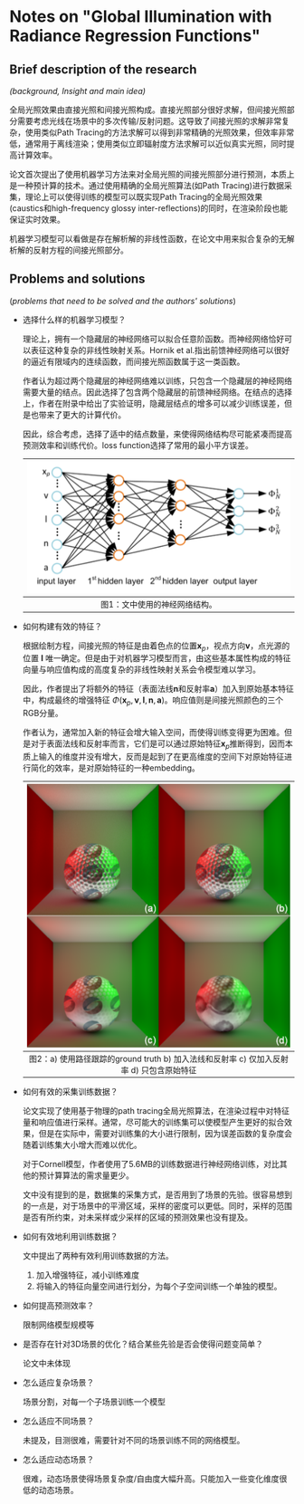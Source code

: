 # Notes on "Global Illumination with Radiance Regression Functions"

## Brief description of the research

*(background, Insight and main idea)*

全局光照效果由直接光照和间接光照构成。直接光照部分很好求解，但间接光照部分需要考虑光线在场景中的多次传输/反射问题。这导致了间接光照的求解非常复杂，使用类似Path Tracing的方法求解可以得到非常精确的光照效果，但效率非常低，通常用于离线渲染；使用类似立即辐射度方法求解可以近似真实光照，同时提高计算效率。

论文首次提出了使用机器学习方法来对全局光照的间接光照部分进行预测，本质上是一种预计算的技术。通过使用精确的全局光照算法(如Path Tracing)进行数据采集，理论上可以使得训练的模型可以既实现Path Tracing的全局光照效果(caustics和high-frequency glossy inter-reflections)的同时，在渲染阶段也能保证实时效果。

机器学习模型可以看做是存在解析解的非线性函数，在论文中用来拟合复杂的无解析解的反射方程的间接光照部分。

## Problems and solutions

(*problems that need to be solved and the authors' solutions*)

- 选择什么样的机器学习模型？

  理论上，拥有一个隐藏层的神经网络可以拟合任意阶函数。而神经网络恰好可以表征这种复杂的非线性映射关系。Hornik et al.指出前馈神经网络可以很好的逼近有限域内的连续函数，而间接光照函数属于这一类函数。

  作者认为超过两个隐藏层的神经网络难以训练，只包含一个隐藏层的神经网络需要大量的结点。因此选择了包含两个隐藏层的前馈神经网络。在结点的选择上，作者在附录中给出了实验证明，隐藏层结点的增多可以减少训练误差，但是也带来了更大的计算代价。

  因此，综合考虑，选择了适中的结点数量，来使得网络结构尽可能紧凑而提高预测效率和训练代价。loss function选择了常用的最小平方误差。

  | ![1558253735151](./Pictures/1558253735151.png) |
  | :----------------------------------------------------------: |
  |                图1：文中使用的神经网络结构。                 |

- 如何构建有效的特征？

  根据绘制方程，间接光照的特征是由着色点的位置$\mathbf{x}_p$，视点方向$\mathbf{v}$，点光源的位置 $\mathbf{l}$ 唯一确定。但是由于对机器学习模型而言，由这些基本属性构成的特征向量与响应值构成的高度复杂的非线性映射关系会令模型难以学习。

  因此，作者提出了将额外的特征（表面法线$\mathbf{n}$和反射率$\mathbf{a}$）加入到原始基本特征中，构成最终的增强特征 $\Phi(\mathbf{x}_p,\mathbf{v},\mathbf{l},\mathbf{n},\mathbf{a})$。响应值则是间接光照颜色的三个RGB分量。

  作者认为，通常加入新的特征会增大输入空间，而使得训练变得更为困难。但是对于表面法线和反射率而言，它们是可以通过原始特征$\mathbf{x}_p$推断得到，因而本质上输入的维度并没有增大，反而是起到了在更高维度的空间下对原始特征进行简化的效率，是对原始特征的一种embedding。

  | ![1558271058728](./Pictures/1558271058728.png) |
  | :----------------------------------------------------------: |
  | 图2：a) 使用路径跟踪的ground truth  b) 加入法线和反射率 c) 仅加入反射率 d) 只包含原始特征 |

- 如何有效的采集训练数据？

  论文实现了使用基于物理的path tracing全局光照算法，在渲染过程中对特征量和响应值进行采样。通常，尽可能大的训练集可以使模型产生更好的拟合效果，但是在实际中，需要对训练集的大小进行限制，因为误差函数的复杂度会随着训练集大小增大而难以优化。

  对于Cornell模型，作者使用了5.6MB的训练数据进行神经网络训练，对比其他的预计算算法的需求量更少。

  文中没有提到的是，数据集的采集方式，是否用到了场景的先验。很容易想到的一点是，对于场景中的平滑区域，采样的密度可以更低。同时，采样的范围是否有所约束，对未采样或少采样的区域的预测效果也没有提及。

- 如何有效地利用训练数据？

  文中提出了两种有效利用训练数据的方法。

  1. 加入增强特征，减小训练难度
  2. 将输入的特征向量空间进行划分，为每个子空间训练一个单独的模型。

- 如何提高预测效率？

  限制网络模型规模等

- 是否存在针对3D场景的优化？结合某些先验是否会使得问题变简单？

  论文中未体现

- 怎么适应复杂场景？

  场景分割，对每一个子场景训练一个模型

- 怎么适应不同场景？

  未提及，目测很难，需要针对不同的场景训练不同的网络模型。

- 怎么适应动态场景？

  很难，动态场景使得场景复杂度/自由度大幅升高。只能加入一些变化维度很低的动态场景。

